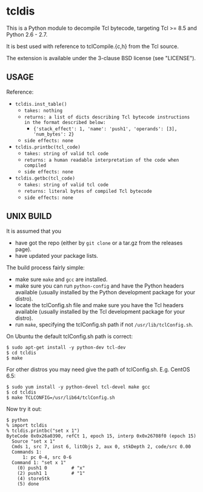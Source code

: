 tcldis
======

This is a Python module to decompile Tcl bytecode, targeting Tcl >= 8.5 and
Python 2.6 - 2.7.

It is best used with reference to tclCompile.{c,h} from the Tcl source.

The extension is available under the 3-clause BSD license (see "LICENSE").

USAGE
-----

Reference:
 - `tcldis.inst_table()`
   - `takes: nothing`
   - `returns: a list of dicts describing Tcl bytecode instructions in the
      format described below:`
     - `{'stack_effect': 1, 'name': 'push1', 'operands': [3], 'num_bytes': 2}`
   - `side effects: none`
 - `tcldis.printbc(tcl_code)`
   - `takes: string of valid tcl code`
   - `returns: a human readable interpretation of the code when compiled`
   - `side effects: none`
 - `tcldis.getbc(tcl_code)`
   - `takes: string of valid tcl code`
   - `returns: literal bytes of compiled Tcl bytecode`
   - `side effects: none`

UNIX BUILD
----------

It is assumed that you
 - have got the repo (either by `git clone` or a tar.gz from the releases page).
 - have updated your package lists.

The build process fairly simple:
 - make sure `make` and `gcc` are installed.
 - make sure you can run `python-config` and have the Python headers available
   (usually installed by the Python development package for your distro).
 - locate the tclConfig.sh file and make sure you have the Tcl headers available
   (usually installed by the Tcl development package for your distro).
 - run `make`, specifying the tclConfig.sh path if not `/usr/lib/tclConfig.sh`.

On Ubuntu the default tclConfig.sh path is correct:

	$ sudo apt-get install -y python-dev tcl-dev
	$ cd tcldis
	$ make

For other distros you may need give the path of tclConfig.sh. E.g. CentOS 6.5:

	$ sudo yum install -y python-devel tcl-devel make gcc
	$ cd tcldis
	$ make TCLCONFIG=/usr/lib64/tclConfig.sh

Now try it out:

	$ python
	% import tcldis
	% tcldis.printbc("set x 1")
	ByteCode 0x0x26a0390, refCt 1, epoch 15, interp 0x0x26708f0 (epoch 15)
	  Source "set x 1"
	  Cmds 1, src 7, inst 6, litObjs 2, aux 0, stkDepth 2, code/src 0.00
	  Commands 1:
	      1: pc 0-4, src 0-6
	  Command 1: "set x 1"
	    (0) push1 0         # "x"
	    (2) push1 1         # "1"
	    (4) storeStk 
	    (5) done 

